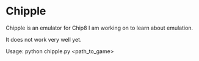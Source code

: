 Chipple
====

Chipple is an emulator for Chip8 I am working on to learn about emulation.

It does not work very well yet.

Usage: python chipple.py <path_to_game> <debug>
